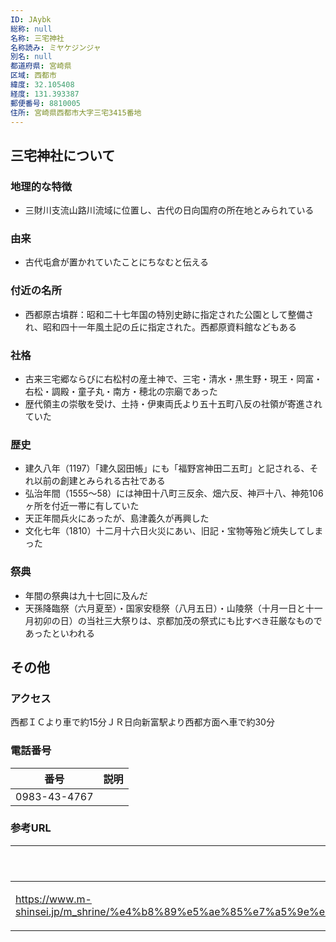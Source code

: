 ```yaml
---
ID: JAybk
総称: null
名称: 三宅神社
名称読み: ミヤケジンジャ
別名: null
都道府県: 宮崎県
区域: 西都市
緯度: 32.105408
経度: 131.393387
郵便番号: 8810005
住所: 宮崎県西都市大字三宅3415番地
---
```


## 三宅神社について

### 地理的な特徴

- 三財川支流山路川流域に位置し、古代の日向国府の所在地とみられている

### 由来

- 古代屯倉が置かれていたことにちなむと伝える

### 付近の名所

- 西都原古墳群：昭和二十七年国の特別史跡に指定された公園として整備され、昭和四十一年風土記の丘に指定された。西都原資料館などもある

### 社格

- 古来三宅郷ならびに右松村の産土神で、三宅・清水・黒生野・現王・岡富・右松・調殿・童子丸・南方・穂北の宗廟であった
- 歴代領主の崇敬を受け、土持・伊東両氏より五十五町八反の社領が寄進されていた

### 歴史

- 建久八年（1197）「建久図田帳」にも「福野宮神田二五町」と記される、それ以前の創建とみられる古社である
- 弘治年間（1555～58）には神田十八町三反余、畑六反、神戸十八、神苑106ヶ所を付近一帯に有していた
- 天正年間兵火にあったが、島津義久が再興した
- 文化七年（1810）十二月十六日火災にあい、旧記・宝物等殆ど焼失してしまった

### 祭典

- 年間の祭典は九十七回に及んだ
- 天孫降臨祭（六月夏至）・国家安穏祭（八月五日）・山陵祭（十月一日と十一月初卯の日）の当社三大祭りは、京都加茂の祭式にも比すべき荘厳なものであったといわれる

## その他

### アクセス

西都ＩＣより車で約15分ＪＲ日向新富駅より西都方面へ車で約30分

### 電話番号

| 番号         | 説明 |
| ------------ | ---- |
| 0983-43-4767 |      |

### 参考URL

| URL                                                                                                                                                      | 説明   |
| -------------------------------------------------------------------------------------------------------------------------------------------------------- | ------ |
| https://www.m-shinsei.jp/m_shrine/%e4%b8%89%e5%ae%85%e7%a5%9e%e7%a4%be%ef%bc%88%e3%81%bf%e3%82%84%e3%81%91%e3%81%98%e3%82%93%e3%81%98%e3%82%83%ef%bc%89/ | 神社庁 |
